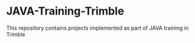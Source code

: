 # JAVA-Training-Trimble
This repository contains projects implemented as part of JAVA training in Trimble
